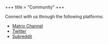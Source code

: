 +++
title = "Community"
+++

Connect with us through the following platforms:

- [Matrix Channel](https://matrix.to/#/#freenet-locutus:matrix.org)
- [Twitter](https://x.com/freenetorg)
- [Subreddit](https://www.reddit.com/r/Freenet/)
